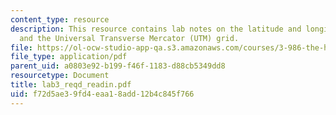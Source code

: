 ```yaml
---
content_type: resource
description: This resource contains lab notes on the latitude and longitude system,
  and the Universal Transverse Mercator (UTM) grid.
file: https://ol-ocw-studio-app-qa.s3.amazonaws.com/courses/3-986-the-human-past-introduction-to-archaeology-fall-2006/f72d5ae39fd4eaa18add12b4c845f766_lab3_reqd_readin.pdf
file_type: application/pdf
parent_uid: a0803e92-b199-f46f-1183-d88cb5349dd8
resourcetype: Document
title: lab3_reqd_readin.pdf
uid: f72d5ae3-9fd4-eaa1-8add-12b4c845f766
---
```

